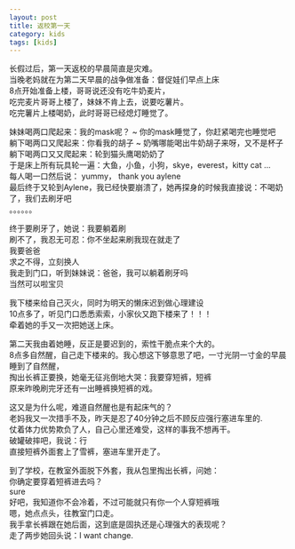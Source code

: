 ```yaml
---
layout: post
title: 返校第一天
category: kids
tags: [kids]
---
```


长假过后，第一天返校的早晨简直是灾难。    
当晚老妈就在为第二天早晨的战争做准备：督促娃们早点上床    
8点开始准备上楼，哥哥说还没有吃牛奶麦片，      
吃完麦片哥哥上楼了，妹妹不肯上去，说要吃薯片。      
吃完薯片上楼喝奶，此时哥哥已经熄灯睡觉了。    
   
妹妹喝两口爬起来：我的mask呢？ ~ 你的mask睡觉了，你赶紧喝完也睡觉吧  
躺下喝两口又爬起来：你看我的胡子  ~ 奶嘴哪能喝出牛奶胡子来呀，又不是杯子    
躺下喝两口又又爬起来：轮到猫头鹰喝奶奶了   
于是床上所有玩具轮一遍：大鱼，小鱼，小狗，skye，everest，kitty cat ...   
每人喝一口然后说： yummy， thank you aylene  
最后终于又轮到Aylene，我已经快要崩溃了，她再探身的时候我直接说：不喝奶了，我们去刷牙吧  
。。。。。。  
     
终于要刷牙了，她说：我要躺着刷  
刷不了，我忍无可忍：你不坐起来刷我现在就走了  
我要爸爸  
求之不得，立刻换人    
我走到门口，听到妹妹说：爸爸，我可以躺着刷牙吗  
当然可以啦宝贝  
     
我下楼来给自己灭火，同时为明天的懒床迟到做心理建设  
10点多了，听见门口悉悉索索，小家伙又跑下楼来了！！！  
牵着她的手又一次把她送上床。  
     
第二天我由着她睡，反正是要迟到的，索性干脆点来个大的。  
8点多自然醒，自己走下楼来的。我心想这下够意思了吧，一寸光阴一寸金的早晨睡到了自然醒，  
掏出长裤正要换，她毫无征兆倒地大哭：我要穿短裤，短裤  
原来昨晚刷完牙还有一出睡裤换短裤的戏。  
   
这又是为什么呢，难道自然醒也是有起床气的？  
老妈我又一次措手不及，昨天是忍了40分钟之后不顾反应强行塞进车里的.    
仗着体力优势欺负了人，自己心里还难受，这样的事我不想再干。   
破罐破摔吧，我说：行  
直接短裤外面套上了雪裤，塞进车里开走了。  
     
到了学校，在教室外面脱下外套，我从包里掏出长裤，问她：  
你确定要穿着短裤进去吗？  
sure  
好吧，我知道你不会冷着，不过可能就只有你一个人穿短裤哦  
嗯，她点点头，往教室门口走。  
我手拿长裤跟在她后面，这到底是固执还是心理强大的表现呢？  
走了两步她回头说：I want change.  
